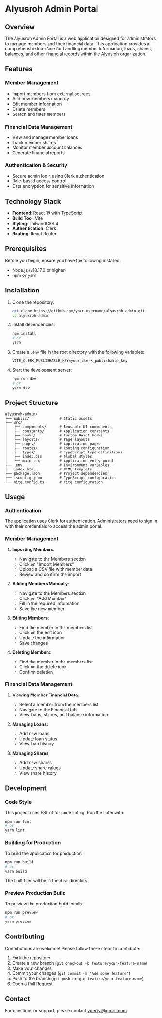 # Alyusroh Admin Portal

## Overview

The Alyusroh Admin Portal is a web application designed for administrators to manage members and their financial data. This application provides a comprehensive interface for handling member information, loans, shares, balances, and other financial records within the Alyusroh organization.

## Features

### Member Management
- Import members from external sources
- Add new members manually
- Edit member information
- Delete members
- Search and filter members

### Financial Data Management
- View and manage member loans
- Track member shares
- Monitor member account balances
- Generate financial reports

### Authentication & Security
- Secure admin login using Clerk authentication
- Role-based access control
- Data encryption for sensitive information

## Technology Stack

- **Frontend**: React 19 with TypeScript
- **Build Tool**: Vite
- **Styling**: TailwindCSS 4
- **Authentication**: Clerk
- **Routing**: React Router

## Prerequisites

Before you begin, ensure you have the following installed:
- Node.js (v18.17.0 or higher)
- npm or yarn

## Installation

1. Clone the repository:
   ```bash
   git clone https://github.com/your-username/alyusroh-admin.git
   cd alyusroh-admin
   ```

2. Install dependencies:
   ```bash
   npm install
   # or
   yarn
   ```

3. Create a `.env` file in the root directory with the following variables:
   ```
   VITE_CLERK_PUBLISHABLE_KEY=your_clerk_publishable_key
   ```

4. Start the development server:
   ```bash
   npm run dev
   # or
   yarn dev
   ```

## Project Structure

```
alyusroh-admin/
├── public/              # Static assets
├── src/
│   ├── components/      # Reusable UI components
│   ├── constants/       # Application constants
│   ├── hooks/           # Custom React hooks
│   ├── layouts/         # Page layouts
│   ├── pages/           # Application pages
│   ├── routes/          # Routing configuration
│   ├── types/           # TypeScript type definitions
│   ├── index.css        # Global styles
│   └── main.tsx         # Application entry point
├── .env                 # Environment variables
├── index.html           # HTML template
├── package.json         # Project dependencies
├── tsconfig.json        # TypeScript configuration
└── vite.config.ts       # Vite configuration
```

## Usage

### Authentication

The application uses Clerk for authentication. Administrators need to sign in with their credentials to access the admin portal.

### Member Management

1. **Importing Members**:
   - Navigate to the Members section
   - Click on "Import Members"
   - Upload a CSV file with member data
   - Review and confirm the import

2. **Adding Members Manually**:
   - Navigate to the Members section
   - Click on "Add Member"
   - Fill in the required information
   - Save the new member

3. **Editing Members**:
   - Find the member in the members list
   - Click on the edit icon
   - Update the information
   - Save changes

4. **Deleting Members**:
   - Find the member in the members list
   - Click on the delete icon
   - Confirm deletion

### Financial Data Management

1. **Viewing Member Financial Data**:
   - Select a member from the members list
   - Navigate to the Financial tab
   - View loans, shares, and balance information

2. **Managing Loans**:
   - Add new loans
   - Update loan status
   - View loan history

3. **Managing Shares**:
   - Add new shares
   - Update share values
   - View share history

## Development

### Code Style

This project uses ESLint for code linting. Run the linter with:

```bash
npm run lint
# or
yarn lint
```

### Building for Production

To build the application for production:

```bash
npm run build
# or
yarn build
```

The built files will be in the `dist` directory.

### Preview Production Build

To preview the production build locally:

```bash
npm run preview
# or
yarn preview
```

## Contributing

Contributions are welcome! Please follow these steps to contribute:

1. Fork the repository
2. Create a new branch (`git checkout -b feature/your-feature-name`)
3. Make your changes
4. Commit your changes (`git commit -m 'Add some feature'`)
5. Push to the branch (`git push origin feature/your-feature-name`)
6. Open a Pull Request


## Contact

For questions or support, please contact ydeniyi@gmail.com.

